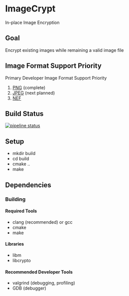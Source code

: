 # ImageCrypt
In-place Image Encryption

## Goal
Encrypt existing images while remaining a valid image file

## Image Format Support Priority
Primary Developer Image Format Support Priority
1. [PNG](https://en.wikipedia.org/wiki/Portable_Network_Graphics) (complete)
1. [JPEG](https://en.wikipedia.org/wiki/JPEG) (next planned)
1. [NEF](https://www.nikonusa.com/en/learn-and-explore/a/products-and-innovation/nikon-electronic-format-nef.html)

## Build Status
[![pipeline status](https://gitlab.com/lptech1024/ImageCrypt/badges/master/pipeline.svg)](https://gitlab.com/lptech1024/ImageCrypt/commits/master)

## Setup
* mkdir build
* cd build
* cmake ..
* make

## Dependencies

### Building
#### Required Tools
* clang (recommended) or gcc
* cmake
* make

#### Libraries
* libm
* libcrypto

#### Recommended Developer Tools
* valgrind (debugging, profiling)
* GDB (debugger)
